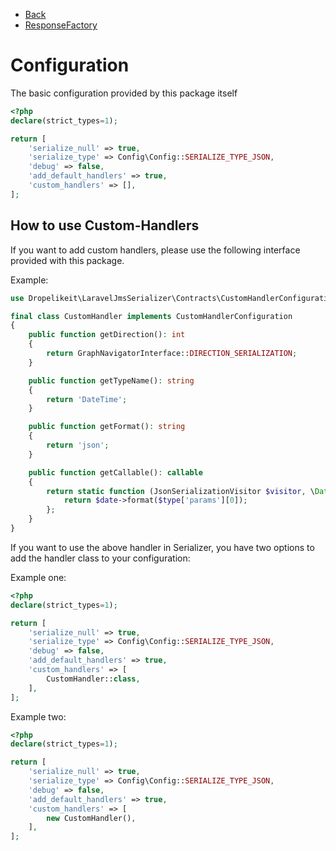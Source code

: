 * [Back](../README.md)
* [ResponseFactory](response-factory.md)

# Configuration

The basic configuration provided by this package itself

```php
<?php 
declare(strict_types=1);

return [ 
    'serialize_null' => true,
    'serialize_type' => Config\Config::SERIALIZE_TYPE_JSON,
    'debug' => false,
    'add_default_handlers' => true,
    'custom_handlers' => [],
];
```

## How to use Custom-Handlers

If you want to add custom handlers, please use the following interface provided with this package.

Example:
```php
use Dropelikeit\LaravelJmsSerializer\Contracts\CustomHandlerConfiguration;

final class CustomHandler implements CustomHandlerConfiguration
{
    public function getDirection(): int
    {
        return GraphNavigatorInterface::DIRECTION_SERIALIZATION;
    }

    public function getTypeName(): string
    {
        return 'DateTime';
    }

    public function getFormat(): string
    {
        return 'json';
    }

    public function getCallable(): callable
    {
        return static function (JsonSerializationVisitor $visitor, \DateTime $date, array $type, Context $context) {
            return $date->format($type['params'][0]);
        };
    }
}
```

If you want to use the above handler in Serializer, you have two options to add the handler class to your configuration:

Example one:
```php
<?php 
declare(strict_types=1);

return [ 
    'serialize_null' => true,
    'serialize_type' => Config\Config::SERIALIZE_TYPE_JSON,
    'debug' => false,
    'add_default_handlers' => true,
    'custom_handlers' => [
        CustomHandler::class,
    ],
];
```

Example two:
```php
<?php 
declare(strict_types=1);

return [ 
    'serialize_null' => true,
    'serialize_type' => Config\Config::SERIALIZE_TYPE_JSON,
    'debug' => false,
    'add_default_handlers' => true,
    'custom_handlers' => [
        new CustomHandler(),
    ],
];
```